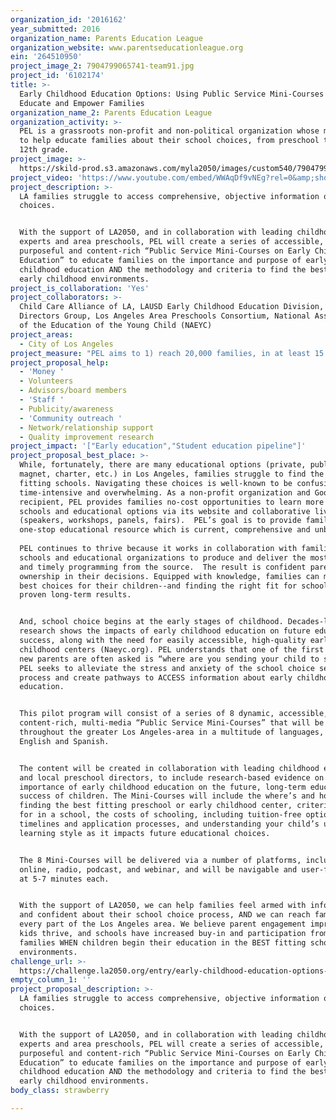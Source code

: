 ```yaml
---
organization_id: '2016162'
year_submitted: 2016
organization_name: Parents Education League
organization_website: www.parentseducationleague.org
ein: '264510950'
project_image_2: 7904799065741-team91.jpg
project_id: '6102174'
title: >-
  Early Childhood Education Options: Using Public Service Mini-Courses to
  Educate and Empower Families
organization_name_2: Parents Education League
organization_activity: >-
  PEL is a grassroots non-profit and non-political organization whose mission is
  to help educate families about their school choices, from preschool through
  12th grade.
project_image: >-
  https://skild-prod.s3.amazonaws.com/myla2050/images/custom540/7904799065741-team91.jpg
project_video: 'https://www.youtube.com/embed/WWAqDf9vNEg?rel=0&amp;showinfo=0'
project_description: >-
  LA families struggle to access comprehensive, objective information on  school
  choices.


  With the support of LA2050, and in collaboration with leading childhood
  experts and area preschools, PEL will create a series of accessible, dynamic,
  purposeful and content-rich “Public Service Mini-Courses on Early Childhood
  Education” to educate families on the importance and purpose of early
  childhood education AND the methodology and criteria to find the best fitting
  early childhood environments.
project_is_collaboration: 'Yes'
project_collaborators: >-
  Child Care Alliance of LA, LAUSD Early Childhood Education Division, Westside
  Directors Group, Los Angeles Area Preschools Consortium, National Association
  of the Education of the Young Child (NAEYC)
project_areas:
  - City of Los Angeles
project_measure: "PEL aims to 1) reach 20,000 families, in at least 15 zip codes, within the next 12 months and 2) increase parent confidence, understanding, accessibility and satisfaction with their early childhood school choices. \n\nWe will use Google Analytics and tracking to gather data on our reach, and adjust our marketing and dissemination of materials accordingly throughout the year. We will also survey our users (before and after using the Mini-Courses) to gather the following quantitative and qualitative closed and open-ended data:\n\n-Number of families participating in the programs (viewing the Mini-Courses)\n-Increase in families discovery of new early childhood programs and schools \n-Increase in student success in chosen school or program\n-Increase in parental confidence with educational decisions and placement\n-Understanding factors that improved parental confidence\n-Families’ satisfaction with the content of the Mini-Courses, including ease of accessibility\n-Families' satisfaction with enrolled school\n-Collaborator satisfaction with the final Mini-Courses\n-Percent of families that seek additional resources and education about their school choices\n\t\t\t\t\t\nIn addition, we will gather feedback through small focus groups and one-on-one follow up."
project_proposal_help:
  - 'Money '
  - Volunteers
  - Advisors/board members
  - 'Staff '
  - Publicity/awareness
  - 'Community outreach '
  - Network/relationship support
  - Quality improvement research
project_impact: '["Early education","Student education pipeline"]'
project_proposal_best_place: >-
  While, fortunately, there are many educational options (private, public,
  magnet, charter, etc.) in Los Angeles, families struggle to find the best
  fitting schools. Navigating these choices is well-known to be confusing,
  time-intensive and overwhelming. As a non-profit organization and Google-Grant
  recipient, PEL provides families no-cost opportunities to learn more about
  schools and educational options via its website and collaborative live events
  (speakers, workshops, panels, fairs).  PEL’s goal is to provide families a
  one-stop educational resource which is current, comprehensive and unbiased.
   
  PEL continues to thrive because it works in collaboration with families,
  schools and educational organizations to produce and deliver the most accurate
  and timely programming from the source.  The result is confident parents with
  ownership in their decisions. Equipped with knowledge, families can make the
  best choices for their children--and finding the right fit for schooling has
  proven long-term results. 


  And, school choice begins at the early stages of childhood. Decades-long
  research shows the impacts of early childhood education on future educational
  success, along with the need for easily accessible, high-quality early
  childhood centers (Naeyc.org). PEL understands that one of the first questions
  new parents are often asked is “where are you sending your child to school”?
  PEL seeks to alleviate the stress and anxiety of the school choice selection
  process and create pathways to ACCESS information about early childhood
  education.


  This pilot program will consist of a series of 8 dynamic, accessible,
  content-rich, multi-media “Public Service Mini-Courses” that will be broadcast
  throughout the greater Los Angeles-area in a multitude of languages, including
  English and Spanish.


  The content will be created in collaboration with leading childhood experts
  and local preschool directors, to include research-based evidence on the
  importance of early childhood education on the future, long-term educational
  success of children. The Mini-Courses will include the where’s and how’s of
  finding the best fitting preschool or early childhood center, criteria to look
  for in a school, the costs of schooling, including tuition-free options,
  timelines and application processes, and understanding your child’s unique
  learning style as it impacts future educational choices. 


  The 8 Mini-Courses will be delivered via a number of platforms, including
  online, radio, podcast, and webinar, and will be navigable and user-friendly
  at 5-7 minutes each.


  With the support of LA2050, we can help families feel armed with information
  and confident about their school choice process, AND we can reach families in
  every part of the Los Angeles area. We believe parent engagement improves,
  kids thrive, and schools have increased buy-in and participation from their
  families WHEN children begin their education in the BEST fitting school
  environments.
challenge_url: >-
  https://challenge.la2050.org/entry/early-childhood-education-options-using-public-service-mini-courses-to-educate-and-empower-families
empty_column_1: ''
project_proposal_description: >-
  LA families struggle to access comprehensive, objective information on  school
  choices.


  With the support of LA2050, and in collaboration with leading childhood
  experts and area preschools, PEL will create a series of accessible, dynamic,
  purposeful and content-rich “Public Service Mini-Courses on Early Childhood
  Education” to educate families on the importance and purpose of early
  childhood education AND the methodology and criteria to find the best fitting
  early childhood environments.
body_class: strawberry

---
```

